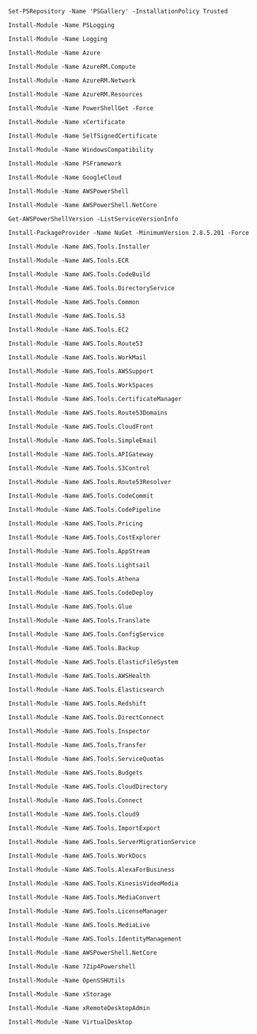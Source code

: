 `Set-PSRepository -Name 'PSGallery' -InstallationPolicy Trusted`

`Install-Module -Name PSLogging`

`Install-Module -Name Logging`

`Install-Module -Name Azure`

`Install-Module -Name AzureRM.Compute`

`Install-Module -Name AzureRM.Network`

`Install-Module -Name AzureRM.Resources`

`Install-Module -Name PowerShellGet -Force`

`Install-Module -Name xCertificate`

`Install-Module -Name SelfSignedCertificate`

`Install-Module -Name WindowsCompatibility`

`Install-Module -Name PSFramework`

`Install-Module -Name GoogleCloud`

`Install-Module -Name AWSPowerShell`

`Install-Module -Name AWSPowerShell.NetCore`

`Get-AWSPowerShellVersion -ListServiceVersionInfo`

`Install-PackageProvider -Name NuGet -MinimumVersion 2.8.5.201 -Force`

`Install-Module -Name AWS.Tools.Installer`

`Install-Module -Name AWS.Tools.ECR`

`Install-Module -Name AWS.Tools.CodeBuild`

`Install-Module -Name AWS.Tools.DirectoryService`

`Install-Module -Name AWS.Tools.Common`

`Install-Module -Name AWS.Tools.S3`

`Install-Module -Name AWS.Tools.EC2`

`Install-Module -Name AWS.Tools.Route53`

`Install-Module -Name AWS.Tools.WorkMail`

`Install-Module -Name AWS.Tools.AWSSupport`

`Install-Module -Name AWS.Tools.WorkSpaces`

`Install-Module -Name AWS.Tools.CertificateManager`

`Install-Module -Name AWS.Tools.Route53Domains`

`Install-Module -Name AWS.Tools.CloudFront`

`Install-Module -Name AWS.Tools.SimpleEmail`

`Install-Module -Name AWS.Tools.APIGateway`

`Install-Module -Name AWS.Tools.S3Control`

`Install-Module -Name AWS.Tools.Route53Resolver`

`Install-Module -Name AWS.Tools.CodeCommit`

`Install-Module -Name AWS.Tools.CodePipeline`

`Install-Module -Name AWS.Tools.Pricing`

`Install-Module -Name AWS.Tools.CostExplorer`

`Install-Module -Name AWS.Tools.AppStream`

`Install-Module -Name AWS.Tools.Lightsail`

`Install-Module -Name AWS.Tools.Athena`

`Install-Module -Name AWS.Tools.CodeDeploy`

`Install-Module -Name AWS.Tools.Glue`

`Install-Module -Name AWS.Tools.Translate`

`Install-Module -Name AWS.Tools.ConfigService`

`Install-Module -Name AWS.Tools.Backup`

`Install-Module -Name AWS.Tools.ElasticFileSystem`

`Install-Module -Name AWS.Tools.AWSHealth`

`Install-Module -Name AWS.Tools.Elasticsearch`

`Install-Module -Name AWS.Tools.Redshift`

`Install-Module -Name AWS.Tools.DirectConnect`

`Install-Module -Name AWS.Tools.Inspector`

`Install-Module -Name AWS.Tools.Transfer`

`Install-Module -Name AWS.Tools.ServiceQuotas`

`Install-Module -Name AWS.Tools.Budgets`

`Install-Module -Name AWS.Tools.CloudDirectory`

`Install-Module -Name AWS.Tools.Connect`

`Install-Module -Name AWS.Tools.Cloud9`

`Install-Module -Name AWS.Tools.ImportExport`

`Install-Module -Name AWS.Tools.ServerMigrationService`

`Install-Module -Name AWS.Tools.WorkDocs`

`Install-Module -Name AWS.Tools.AlexaForBusiness`

`Install-Module -Name AWS.Tools.KinesisVideoMedia`

`Install-Module -Name AWS.Tools.MediaConvert`

`Install-Module -Name AWS.Tools.LicenseManager`

`Install-Module -Name AWS.Tools.MediaLive`

`Install-Module -Name AWS.Tools.IdentityManagement`

`Install-Module -Name AWSPowerShell.NetCore`

`Install-Module -Name 7Zip4Powershell`

`Install-Module -Name OpenSSHUtils`

`Install-Module -Name xStorage`

`Install-Module -Name xRemoteDesktopAdmin`

`Install-Module -Name VirtualDesktop`